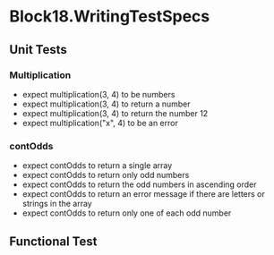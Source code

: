 # Block18.WritingTestSpecs

## Unit Tests
### Multiplication
- expect multiplication(3, 4) to be numbers
- expect multiplication(3, 4) to return a number
- expect multiplication(3, 4) to return the number 12
- expect multiplication("x", 4) to be an error
### contOdds
- expect contOdds to return a single array
- expect contOdds to return only odd numbers
- expect contOdds to return the odd numbers in ascending order
- expect contOdds to return an error message if there are letters or strings in the array
- expect contOdds to return only one of each odd number


## Functional Test
